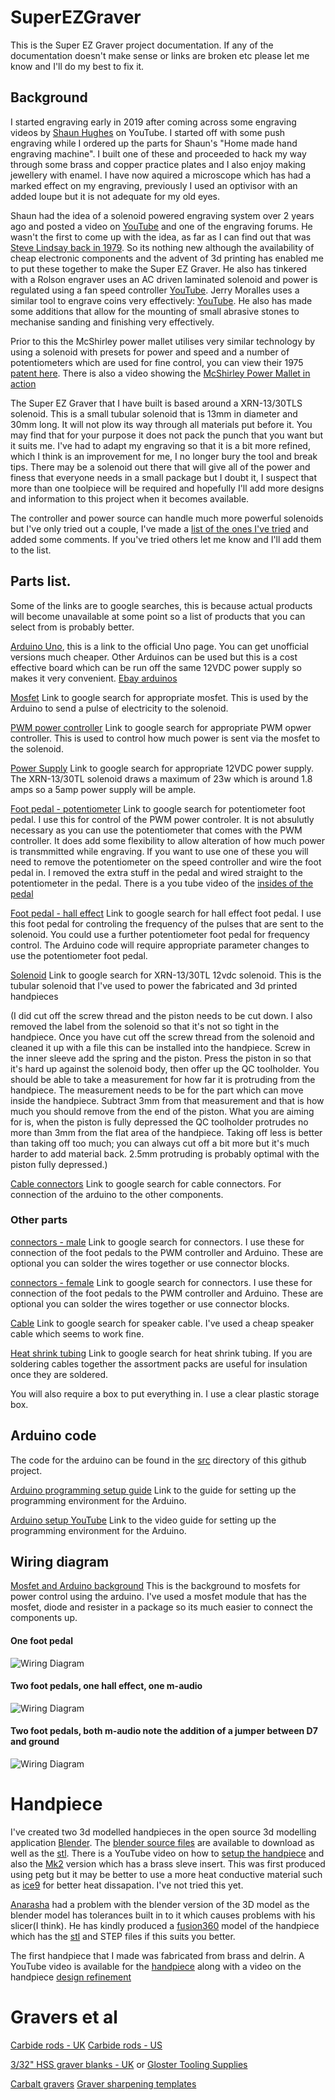 # SuperEZGraver

This is the Super EZ Graver project documentation. If any of the documentation doesn't make sense or links are broken etc please let me know and I'll do my best to fix it.

## Background

I started engraving early in 2019 after coming across some engraving videos by [Shaun Hughes](https://www.youtube.com/c/express375/videos) on YouTube. I started off with some push engraving while I ordered up the parts for Shaun's "Home made hand engraving machine". I built one of these and proceeded to hack my way through some brass and copper practice plates and I also enjoy making jewellery with enamel. I have now aquired a microscope which has had a marked effect on my engraving, previously I used an optivisor with an added loupe but it is not adequate for my old eyes.

Shaun had the idea of a solenoid powered engraving system over 2 years ago and posted a video on [YouTube](https://www.youtube.com/watch?v=2177lFeMcNw) and one of the engraving forums. He wasn't the first to come up with the idea, as far as I can find out that was [Steve Lindsay back in 1979](https://www.handengravetools.com/air-engraver-evolution.htm). So its nothing new although the availability of cheap electronic components and the advent of 3d printing has enabled me to put these together to make the Super EZ Graver. He also has tinkered with a Rolson engraver uses an AC driven laminated solenoid and power is regulated using a fan speed controller [YouTube](https://youtu.be//Ke8bDoJ-2io). Jerry Moralles uses a similar tool to engrave coins very effectively: [YouTube](https://www.youtube.com/channel/UC4XOksM98SMPymVrHOIaOxg). He also has made some additions that allow for the mounting of small abrasive stones to mechanise sanding and finishing very effectively.

Prior to this the McShirley power mallet utilises very similar technology by using a solenoid with presets for power and speed and a number of potentiometers which are used for fine control, you can view their 1975 [patent here](https://patentimages.storage.googleapis.com/81/7c/a0/0b0333b2f1563e/US3921044.pdf). There is also a video showing the [McShirley Power Mallet in action](https://www.youtube.com/watch?v=bn_Ea9L7uJU)

The Super EZ Graver that I have built is based around a XRN-13/30TLS solenoid. This is a small tubular solenoid that is 13mm in diameter and 30mm long. It will not plow its way through all materials put before it. You may find that for your purpose it does not pack the punch that you want but it suits me. I've had to adapt my engraving so that it is a bit more refined, which I think is an improvement for me, I no longer bury the tool and break tips. There may be a solenoid out there that will give all of the power and finess that everyone needs in a small package but I doubt it, I suspect that more than one toolpiece will be required and hopefully I'll add more designs and information to this project when it becomes available.

The controller and power source can handle much more powerful solenoids but I've only tried out a couple, I've made a [list of the ones I've tried](docs/solenoids.md) and added some comments. If you've tried others let me know and I'll add them to the list.

## Parts list.

Some of the links are to google searches, this is because actual products will become unavailable at some point so a list of products that you can select from is probably better.

[Arduino Uno](https://store.arduino.cc/arduino-uno-rev3), this is a link to the official Uno page. You can get unofficial versions much cheaper. Other Arduinos can be used but this is a cost effective board which can be run off the same 12VDC power supply so makes it very convenient. [Ebay arduinos](https://www.google.com/search?q=arduino+uno+ebay&oq=Arduino+uno+ebay)

[Mosfet](https://www.google.com/search?q=15A+400W+DC+5V-36V+Mosfet) Link to google search for appropriate mosfet. This is used by the Arduino to send a pulse of electricity to the solenoid.

[PWM power controller](https://www.google.com/search?q=DC+6-60V+12V+24V+36V+48V+30A+PWM+DC+Motor+Speed+Controller+(PWM)) Link to google search for appropriate PWM opwer controller. This is used to control how much power is sent via the mosfet to the solenoid.

[Power Supply](https://www.google.com/search?q=DC+12V+5A+to+50A+Amp+110V+220V+Power+Supply+12V+-+AC+110+-+220) Link to google search for appropriate 12VDC power supply. The XRN-13/30TL solenoid draws a maximum of 23w which is around 1.8 amps so a 5amp power supply will be ample.

[Foot pedal - potentiometer](https://www.google.com/search?q=M-Audio+EX-P+Expression+Controller+Pedal&oq=M-Audio+EX-P+Expression+Controller+Pedal) Link to google search for potentiometer foot pedal. I use this for control of the PWM power controler. It is not absulutly necessary as you can use the potentiometer that comes with the PWM  controller. It does add some flexibility to allow alteration of how much power is transmmitted while engraving. If you want to use one of these you will need to remove the potentiometer on the speed controller and wire the foot pedal in. I removed the extra stuff in the pedal and wired straight to the potentiometer in the pedal. There is a you tube video of the [insides of the pedal](https://www.youtube.com/watch?v=_dJo02ZIpgE)

[Foot pedal - hall effect](https://www.google.com/search?q=Electric+Scooter+Foot+Throttle+Speed+Pedal+Accelerator+Bike+Golf+Cart+Go+Kart) Link to google search for hall effect foot pedal. I use this foot pedal for controling the frequency of the pulses that are sent to the solenoid. You could use a further potentiometer foot pedal for frequency control. The Arduino code will require appropriate parameter changes to use the potentiometer foot pedal.

[Solenoid](https://www.google.com/search?q=XRN-13%2F30TL+12vdc) Link to google search for XRN-13/30TL 12vdc solenoid. This is the tubular solenoid that I've used to power the  fabricated and 3d printed handpieces

 (I did cut off the screw thread and the piston needs to be cut down. I also removed the label from the solenoid so that it's not so tight in the handpiece. Once you have cut off the screw thread from the solenoid and cleaned it up with a file this can be installed into the handpiece. Screw in the inner sleeve add the spring and the piston. Press the piston in so that it's hard up against the solenoid body, then offer up the QC toolholder. You should be able to take a measurement for how far it is protruding from the handpiece. The measurement needs to be for the part which can move inside the handpiece. Subtract 3mm from that measurement and that is how much you should remove from the end of the piston. What you are aiming for is, when the piston is fully depressed the QC toolholder protrudes no more than 3mm from the flat area of the handpiece. Taking off less is better than taking off too much; you can always cut off a bit more but it's much harder to add material back. 2.5mm protruding is probably optimal with the piston fully depressed.)

[Cable connectors](https://www.google.com/search?q=Breadboard+Jumper+Wires+Ribbon+Cables+Kit+for+arduino&oq=Breadboard+Jumper+Wires+Ribbon+Cables+Kit+for+arduino) Link to google search for cable connectors. For connection of the arduino to the other components.

### Other parts

[connectors - male](https://www.google.com/search?q=1%2F4+Inch+6.35mm+Solder+Stereo+Plug%2C+Ancable+Solder+Type+Plastic+6.35mm+TRS+Phone+Connector+with+Shrinkle+Tube+for+Patch+Cables%2C+XLR+Cables) Link to google search for connectors. I use these for connection of the foot pedals to the PWM controller and Arduino. These are optional you can solder the wires together or use connector blocks.

[connectors - female](https://www.google.com/search?q=1%2F4%22+Stereo+Female+Jack+6.35mm+TRS+Panel+Mount+Socket) Link to google search for connectors. I use these for connection of the foot pedals to the PWM controller and Arduino. These are optional you can solder the wires together or use connector blocks.

[Cable](https://www.google.com/search?q=Speaker+Cable+2+x+1.5+mm) Link to google search for speaker cable. I've used a cheap speaker cable which seems to work fine.

[Heat shrink tubing](https://www.google.com/search?q=heat+shrink+tubing) Link to google search for heat shrink tubing. If you are soldering cables together the assortment packs are useful for insulation once they are soldered.

You will also require a box to put everything in. I use a clear plastic storage box.

## Arduino code

The code for the arduino can be found in the [src](src) directory of this github project.

[Arduino programming setup guide](https://www.arduino.cc/en/Guide/ArduinoUno) Link to the  guide for setting up the programming environment for the Arduino.

[Arduino setup YouTube](https://www.youtube.com/watch?v=ELUF8m24sZo) Link to the video guide for setting up the programming environment for the Arduino.

## Wiring diagram

[Mosfet and Arduino background](https://bildr.org/2012/03/rfp30n06le-arduino/) This is the background to mosfets for power control using the arduino. I've used a mosfet module that has the mosfet, diode and resister in a package so its much easier to connect the components up.

#### One foot pedal
![Wiring Diagram](docs/images/wiring.svg)
#### Two foot pedals, one hall effect, one m-audio
![Wiring Diagram](docs/images/wiringWithM-audio.svg)
#### Two foot pedals, both m-audio note the addition of a jumper between D7 and ground
![Wiring Diagram](docs/images/wiringWith2M-audioPedals.svg)

# Handpiece

I've created two 3d modelled handpieces in the open source 3d modelling application [Blender](https://www.blender.org/). The [blender source files](docs/design/XRN13-30TLS/blender) are available to download as well as the [stl](docs/design/XRN13-30TLS/blender/stl). There is a YouTube video on how to [setup the handpiece](https://www.youtube.com/watch?v=aNY35ATTJbg) and also the [Mk2](https://youtu.be/sa4kAdcZSkc) version which has a brass sleve insert. This was first produced using petg but it may be better to use a more heat conductive material such as [ice9](https://tcpoly.com/shop/) for better heat dissapation. I've not tried this yet.

[Anarasha](https://www.youtube.com/channel/UCKSbczGXmN4zeG3NeuPGLAg) had a problem with the blender version of the 3D model as the blender model has tolerances built in to it which causes problems with his slicer(I think). He has kindly produced a [fusion360](docs/design/XRN13-30TLS/fusion360) model of the handpiece which has the [stl](docs/design/XRN13-30TLS/fusion360/stl) and STEP files if this suits you better.



The first handpiece that I made was fabricated from brass and delrin. A YouTube video is available for the [handpiece](https://www.youtube.com/watch?v=D4yPBS8mucQ) along with a video on the handpiece [design refinement](https://www.youtube.com/watch?v=ALAtECnq1Rg)


# Gravers et al

[Carbide rods - UK](http://intertool.co.uk.websitebuilder.prositehosting.co.uk/carbide-rod)
[Carbide rods - US](https://centennialcarbide.com/products-page/carbide-rod-blanks/)

[3/32" HSS graver blanks - UK](https://www.ebay.co.uk/itm/360515374956) or [Gloster Tooling Supplies](https://www.glostertooling.co.uk/)

[Carbalt gravers](https://www.airgraver.com/graver-blanks.htm)
[Graver sharpening templates](http://airgraver.com/sharpening.html)